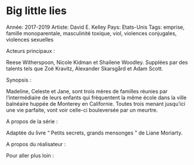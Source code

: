 # Big little lies

Année: 2017-2019
Artiste: David E. Kelley
Pays: Etats-Unis
Tags: emprise, famille monoparentale, masculinité toxique, viol, violences conjugales, violences sexuelles

Acteurs principaux : 

Reese Witherspoon, Nicole Kidman et Shailene Woodley. Supplées par des talents tels que Zoë Kravitz, Alexander Skarsgård et Adam Scott.

Synopsis : 

Madeline, Celeste et Jane, sont trois mères de familles réunies par l’intermédiaire de leurs enfants qui fréquentent la même école dans la ville balnéaire huppée de Monterey en Californie. Toutes trois menant jusqu’ici une vie parfaite, vont voir celle-ci bouleversée par un meurtre. 

A propos de la série : 

Adaptée du livre “ Petits secrets, grands mensonges ” de Liane Moriarty. 

A propos du réalisateur : 

Pour aller plus loin :